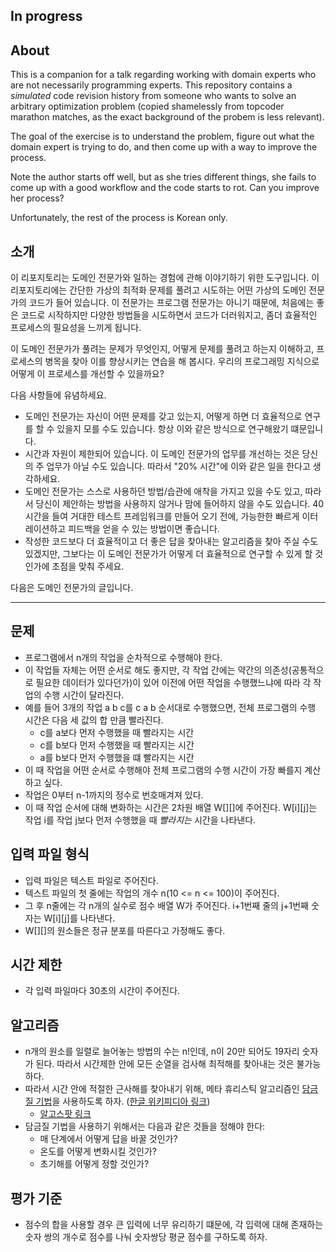 ## In progress

## About 

This is a companion for a talk regarding working with domain experts who are not necessarily programming experts. This repository contains a _simulated_ code revision history from someone who wants to solve an arbitrary optimization problem (copied shamelessly from topcoder marathon matches, as the exact background of the probem is less relevant). 

The goal of the exercise is to understand the problem, figure out what the domain expert is trying to do, and then come up with a way to improve the process.

Note the author starts off well, but as she tries different things, she fails to come up with a good workflow and the code starts to rot. Can you improve her process?

Unfortunately, the rest of the process is Korean only.

## 소개

이 리포지토리는 도메인 전문가와 일하는 경험에 관해 이야기하기 위한 도구입니다. 이 리포지토리에는 간단한 가상의 최적화 문제를 풀려고 시도하는 어떤 가상의 도메인 전문가의 코드가 들어 있습니다. 이 전문가는 프로그램 전문가는 아니기 때문에, 처음에는 좋은 코드로 시작하지만 다양한 방법들을 시도하면서 코드가 더러워지고, 좀더 효율적인 프로세스의 필요성을 느끼게 됩니다.

이 도메인 전문가가 풀려는 문제가 무엇인지, 어떻게 문제를 풀려고 하는지 이해하고, 프로세스의 병목을 찾아 이를 향상시키는 연습을 해 봅시다. 우리의 프로그래밍 지식으로 어떻게 이 프로세스를 개선할 수 있을까요?

다음 사항들에 유념하세요.

* 도메인 전문가는 자신이 어떤 문제를 갖고 있는지, 어떻게 하면 더 효율적으로 연구를 할 수 있을지 모를 수도 있습니다. 항상 이와 같은 방식으로 연구해왔기 떄문입니다.
* 시간과 자원이 제한되어 있습니다. 이 도메인 전문가의 업무를 개선하는 것은 당신의 주 업무가 아닐 수도 있습니다. 따라서 "20% 시간"에 이와 같은 일을 한다고 생각하세요. 
* 도메인 전문가는 스스로 사용하던 방법/습관에 애착을 가지고 있을 수도 있고, 따라서 당신이 제안하는 방법을 사용하지 않거나 맘에 들어하지 않을 수도 있습니다. 40시간을 들여 거대한 테스트 프레임워크를 만들어 오기 전에, 가능한한 빠르게 이터레이션하고 피드백을 얻을 수 있는 방법이면 좋습니다.
* 작성한 코드보다 더 효율적이고 더 좋은 답을 찾아내는 알고리즘을 찾아 주실 수도 있겠지만, 그보다는 이 도메인 전문가가 어떻게 더 효율적으로 연구할 수 있게 할 것인가에 초점을 맞춰 주세요.

다음은 도메인 전문가의 글입니다.

----

## 문제

* 프로그램에서 n개의 작업을 순차적으로 수행해야 한다.
* 이 작업들 자체는 어떤 순서로 해도 좋지만, 각 작업 간에는 약간의 의존성(공통적으로 필요한 데이터가 있다던가)이 있어 이전에 어떤 작업을 수행했느냐에 따라 각 작업의 수행 시간이 달라진다.
* 예를 들어 3개의 작업 a b c를 c a b 순서대로 수행했으면, 전체 프로그램의 수행 시간은 다음 세 값의 합 만큼 빨라진다.
	* c를 a보다 먼저 수행했을 때 빨라지는 시간
	* c를 b보다 먼저 수행했을 때 빨라지는 시간
	* a를 b보다 먼저 수행했을 떄 빨라지는 시간
* 이 때 작업을 어떤 순서로 수행해야 전체 프로그램의 수행 시간이 가장 빠를지 계산하고 싶다.
* 작업은 0부터 n-1까지의 정수로 번호매겨져 있다. 
* 이 때 작업 순서에 대해 변화하는 시간은 2차원 배열 W[][]에 주어진다. W[i][j]는 작업 i를 작업 j보다 먼저 수행했을 때 _빨라지는_ 시간을 나타낸다.

## 입력 파일 형식

* 입력 파일은 텍스트 파일로 주어진다.
* 텍스트 파일의 첫 줄에는 작업의 개수 n(10 <= n <= 100)이 주어진다.
* 그 후 n줄에는 각 n개의 실수로 점수 배열 W가 주어진다. i+1번째 줄의 j+1번째 숫자는 W[i][j]를 나타낸다.
* W[][]의 원소들은 정규 분포를 따른다고 가정해도 좋다.

## 시간 제한

* 각 입력 파일마다 30초의 시간이 주어진다.

## 알고리즘

* n개의 원소를 일렬로 늘어놓는 방법의 수는 n!인데, n이 20만 되어도 19자리 숫자가 된다. 따라서 시간제한 안에 모든 순열을 검사해 최적해를 찾아내는 것은 불가능하다.
* 따라서 시간 안에 적절한 근사해를 찾아내기 위해, 메타 휴리스틱 알고리즘인 [담금질 기법](http://en.wikipedia.org/wiki/Simulated_annealing)을 사용하도록 하자. ([한글 위키피디아 링크](http://ko.wikipedia.org/wiki/%EB%8B%B4%EA%B8%88%EC%A7%88_%EA%B8%B0%EB%B2%95))
	* [알고스팟 링크](http://algospot.com/forum/read/1211/)
* 담금질 기법을 사용하기 위해서는 다음과 같은 것들을 정해야 한다:
	* 매 단계에서 어떻게 답을 바꿀 것인가?
	* 온도를 어떻게 변화시킬 것인가?
	* 초기해를 어떻게 정할 것인가?

## 평가 기준

* 점수의 합을 사용할 경우 큰 입력에 너무 유리하기 떄문에, 각 입력에 대해 존재하는 숫자 쌍의 개수로 점수를 나눠 숫자쌍당 평균 점수를 구하도록 하자.
